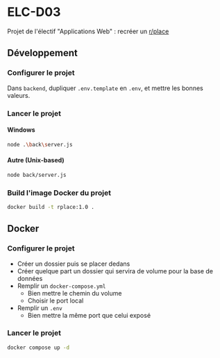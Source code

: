# ELC-D03

Projet de l'électif "Applications Web" : recréer un [r/place](https://en.wikipedia.org/wiki/R/place)

## Développement

### Configurer le projet

Dans `backend`, dupliquer `.env.template` en `.env`, et mettre les bonnes valeurs.

### Lancer le projet

#### Windows

```sh
node .\back\server.js
```

#### Autre (Unix-based)

```sh
node back/server.js
```

### Build l'image Docker du projet

```sh
docker build -t rplace:1.0 .
```

## Docker

### Configurer le projet

* Créer un dossier puis se placer dedans
* Créer quelque part un dossier qui servira de volume pour la base de données
* Remplir un `docker-compose.yml`
    * Bien mettre le chemin du volume
    * Choisir le port local
* Remplir un `.env`
    * Bien mettre la même port que celui exposé

### Lancer le projet

```sh
docker compose up -d
```